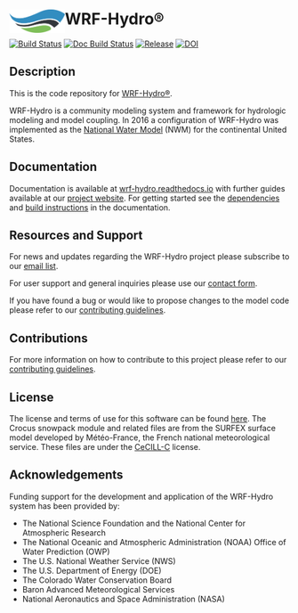 #  WRF-Hydro® <img src=".github/images/wrf_hydro_symbol_logo_2017_09.png" width=100 align="left" />

[![Build Status](https://github.com/NCAR/wrf_hydro_nwm_public/actions/workflows/test-pr.yml/badge.svg?branch=main)](https://github.com/NCAR/wrf_hydro_nwm_public/actions/workflows/test-pr.yml)
[![Doc Build Status](https://readthedocs.org/projects/wrf-hydro/badge/?version=latest&style=flat)](https://wrf-hydro.readthedocs.io)
[![Release](https://img.shields.io/github/release/NCAR/wrf_hydro_nwm_public.svg)](https://github.com/NCAR/wrf_hydro_nwm_public/releases/latest)
[![DOI](https://zenodo.org/badge/121802384.svg)](https://zenodo.org/badge/latestdoi/121802384)

## Description
This is the code repository for [WRF-Hydro®](https://ral.ucar.edu/projects/wrf_hydro).

WRF-Hydro is a community modeling system and framework for hydrologic modeling and model coupling.  In 2016 a configuration of WRF-Hydro was implemented as the [National Water Model](http://water.noaa.gov/about/nwm) (NWM) for the continental United States.

## Documentation
Documentation is available at [wrf-hydro.readthedocs.io](https://wrf-hydro.readthedocs.io) with further guides available at our [project website](https://ral.ucar.edu/projects/wrf_hydro/technical-description-user-guide). For getting started see the [dependencies](https://wrf-hydro.readthedocs.io/en/latest/model-code-config.html#requirements) and [build instructions](https://wrf-hydro.readthedocs.io/en/latest/model-code-config.html#cmake-build) in the documentation.

## Resources and Support
For news and updates regarding the WRF-Hydro project please subscribe to our [email list](https://ral.ucar.edu/projects/wrf_hydro/subscribe).

For user support and general inquiries please use our [contact form](https://ral.ucar.edu/projects/wrf_hydro/contact).

If you have found a bug or would like to propose changes to the model code please refer to our [contributing guidelines](.github/CONTRIBUTING.md).

## Contributions
For more information on how to contribute to this project please refer to our [contributing guidelines](.github/CONTRIBUTING.md).

## License
The license and terms of use for this software can be found [here](LICENSE.txt).
The Crocus snowpack module and related files are from the SURFEX surface model developed by Météo-France, the French national meteorological service.
These files are under the [CeCILL-C](http://www.cecill.info/licences/Licence_CeCILL-C_V1-en.html) license.

## Acknowledgements
Funding support for the development and application of the WRF-Hydro system has been provided by:
- The National Science Foundation and the National Center for Atmospheric Research
- The National Oceanic and Atmospheric Administration (NOAA) Office of Water Prediction (OWP)
- The U.S. National Weather Service (NWS)
- The U.S. Department of Energy (DOE)
- The Colorado Water Conservation Board
- Baron Advanced Meteorological Services
- National Aeronautics and Space Administration (NASA)
